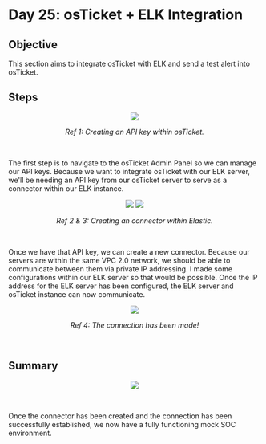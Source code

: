 # Day 25: osTicket + ELK Integration
## Objective
This section aims to integrate osTicket with ELK and send a test alert into osTicket.

## Steps

<p align="center"><img src="https://i.imgur.com/R0lVZQP.png"></p>
<p align="center"><i>Ref 1: Creating an API key within osTicket.</i></p>
<br>

The first step is to navigate to the osTicket Admin Panel so we can manage our API keys. Because we want to integrate osTicket with our ELK server, we'll be needing an API key from our osTicket server to serve as a connector within our ELK instance.

<p align="center">
  <img src="https://i.imgur.com/M6613kJ.png">
  <img src="https://i.imgur.com/83xlIOI.png">
</p>
<p align="center"><i>Ref 2 & 3: Creating an connector within Elastic.</i></p>
<br>


Once we have that API key, we can create a new connector. Because our servers are within the same VPC 2.0 network, we should be able to communicate between them via private IP addressing. I made some configurations within our ELK server so that would be possible. Once the IP address for the ELK server has been configured, the ELK server and osTicket instance can now communicate.

<p align="center"><img src="https://i.imgur.com/zgZy83m.png"></p>
<p align="center"><i>Ref 4: The connection has been made!</i></p>
<br>

## Summary
<p align="center"><img src="https://i.imgur.com/wJw4ZSM.png"></p>
<br>

Once the connector has been created and the connection has been successfully established, we now have a fully functioning mock SOC environment. 
